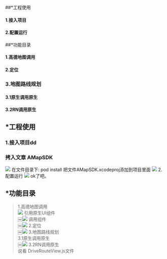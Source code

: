 ##*工程使用<br>
#### 1.接入项目<br>
#### 2.配置运行<br>
##*功能目录<br>
#### 1.高德地图调用<br>
#### 2.定位<br>
### 3.地图路线规划<br>
####   3.1原生调用原生<br>
####   3.2RN调用原生<br>
## *工程使用<br>
### 1.接入项目dd<br>
### 拷入文章 AMapSDK<br>
![](https://raw.githubusercontent.com/MingShaoJun/react-Native-AMapDemo/master/images/PastedGraphic6.png)
在文件目录下: pod install
把文件AMapSDK.xcodeproj添加到项目里面
![](https://raw.githubusercontent.com/MingShaoJun/react-Native-AMapDemo/master/images/PastedGraphic8.png)
2.配置运行
![](https://raw.githubusercontent.com/MingShaoJun/react-Native-AMapDemo/master/images/PastedGraphic7.png)
ok了吧。
## *功能目录
> 1.高德地图调用<br>
![](https://raw.githubusercontent.com/MingShaoJun/react-Native-AMapDemo/master/images/PastedGraphic7.png)
引用原生UI组件<br>
￼![](https://raw.githubusercontent.com/MingShaoJun/react-Native-AMapDemo/master/images/PastedGraphic7.png)
调用组件 <br>
￼![](https://raw.githubusercontent.com/MingShaoJun/react-Native-AMapDemo/master/images/PastedGraphic7.png)
2.定位<br>
￼![](https://raw.githubusercontent.com/MingShaoJun/react-Native-AMapDemo/master/images/PastedGraphic7.png)
3.地图路线规划<br>
   3.1原生调用原生<br>
 ￼![](https://raw.githubusercontent.com/MingShaoJun/react-Native-AMapDemo/master/images/PastedGraphic7.png)
  3.2RN调用原生<br>
	说看 DriveRouteView.js文件